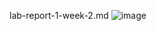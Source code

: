 lab-report-1-week-2.md
![image](https://ucsdnews.ucsd.edu/news_uploads/1280x800_210310-Rainbow7DSC_8071-UCSanDiego-ErikJepsen-1.jpg)